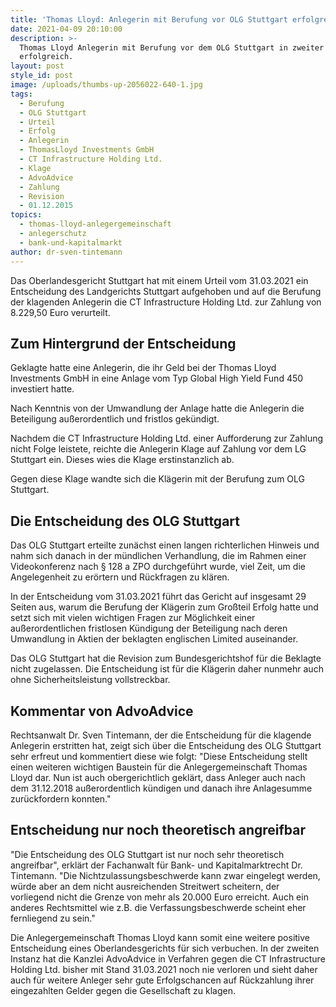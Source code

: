 ```yaml
---
title: 'Thomas Lloyd: Anlegerin mit Berufung vor OLG Stuttgart erfolgreich.'
date: 2021-04-09 20:10:00
description: >-
  Thomas Lloyd Anlegerin mit Berufung vor dem OLG Stuttgart in zweiter Instanz
  erfolgreich.
layout: post
style_id: post
image: /uploads/thumbs-up-2056022-640-1.jpg
tags:
  - Berufung
  - OLG Stuttgart
  - Urteil
  - Erfolg
  - Anlegerin
  - ThomasLloyd Investments GmbH
  - CT Infrastructure Holding Ltd.
  - Klage
  - AdvoAdvice
  - Zahlung
  - Revision
  - 01.12.2015
topics:
  - thomas-lloyd-anlegergemeinschaft
  - anlegerschutz
  - bank-und-kapitalmarkt
author: dr-sven-tintemann
---
```

Das Oberlandesgericht Stuttgart hat mit einem Urteil vom 31.03.2021 ein Entscheidung des Landgerichts Stuttgart aufgehoben und auf die Berufung der klagenden Anlegerin die CT Infrastructure Holding Ltd. zur Zahlung von 8.229,50 Euro verurteilt.&nbsp;

## Zum Hintergrund der Entscheidung

Geklagte hatte eine Anlegerin, die ihr Geld bei der Thomas Lloyd Investments GmbH in eine Anlage vom Typ Global High Yield Fund 450 investiert hatte.&nbsp;

Nach Kenntnis von der Umwandlung der Anlage hatte die Anlegerin die Beteiligung au&szlig;erordentlich und fristlos gekündigt.&nbsp;

Nachdem die CT Infrastructure Holding Ltd. einer Aufforderung zur Zahlung nicht Folge leistete, reichte die Anlegerin Klage auf Zahlung vor dem LG Stuttgart ein. Dieses wies die Klage erstinstanzlich ab.&nbsp;

Gegen diese Klage wandte sich die Klägerin mit der Berufung zum OLG Stuttgart.&nbsp;

## Die Entscheidung des OLG Stuttgart

Das OLG Stuttgart erteilte zunächst einen langen richterlichen Hinweis und nahm sich danach in der mündlichen Verhandlung, die im Rahmen einer Videokonferenz nach &sect; 128 a ZPO durchgeführt wurde, viel Zeit, um die Angelegenheit zu erörtern und Rückfragen zu klären.&nbsp;

In der Entscheidung vom 31.03.2021 führt das Gericht auf insgesamt 29 Seiten aus, warum die Berufung der Klägerin zum Gro&szlig;teil Erfolg hatte und setzt sich mit vielen wichtigen Fragen zur Möglichkeit einer au&szlig;erordentlichen fristlosen Kündigung der Beteiligung nach deren Umwandlung in Aktien der beklagten englischen Limited auseinander.&nbsp;

Das OLG Stuttgart hat die Revision zum Bundesgerichtshof für die Beklagte nicht zugelassen. Die Entscheidung ist für die Klägerin daher nunmehr auch ohne Sicherheitsleistung vollstreckbar.&nbsp;

## Kommentar von AdvoAdvice

Rechtsanwalt Dr. Sven Tintemann, der die Entscheidung für die klagende Anlegerin erstritten hat, zeigt sich über die Entscheidung des OLG Stuttgart sehr erfreut und kommentiert diese wie folgt: "Diese Entscheidung stellt einen weiteren wichtigen Baustein für die Anlegergemeinschaft Thomas Lloyd dar. Nun ist auch obergerichtlich geklärt, dass Anleger auch nach dem 31.12.2018 au&szlig;erordentlich kündigen und danach ihre Anlagesumme zurückfordern konnten."

## Entscheidung nur noch theoretisch angreifbar

"Die Entscheidung des OLG Stuttgart ist nur noch sehr theoretisch angreifbar", erklärt der Fachanwalt für Bank- und Kapitalmarktrecht Dr. Tintemann. "Die Nichtzulassungsbeschwerde kann zwar eingelegt werden, würde aber an dem nicht ausreichenden Streitwert scheitern, der vorliegend nicht die Grenze von mehr als 20.000 Euro erreicht. Auch ein anderes Rechtsmittel wie z.B. die Verfassungsbeschwerde scheint eher fernliegend zu sein."

Die Anlegergemeinschaft Thomas Lloyd kann somit eine weitere positive Entscheidung eines Oberlandesgerichts für sich verbuchen. In der zweiten Instanz hat die Kanzlei AdvoAdvice in Verfahren gegen die CT Infrastructure Holding Ltd. bisher mit Stand 31.03.2021 noch nie verloren und sieht daher auch für weitere Anleger sehr gute Erfolgschancen auf Rückzahlung ihrer eingezahlten Gelder gegen die Gesellschaft zu klagen.&nbsp;

&nbsp;

&nbsp;
